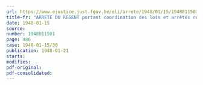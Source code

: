 ```yaml
---
url: https://www.ejustice.just.fgov.be/eli/arrete/1948/01/15/1948011501/justel
title-fr: "ARRETE DU REGENT portant coordination des lois et arrêtés relatifs aux impôts sur les revenus"
date: 1948-01-15
source:
number: 1948011501
page: 486
case: 1948-01-15/30
publication: 1948-01-21
starts:
modifies:
pdf-original:
pdf-consolidated:
---
```


